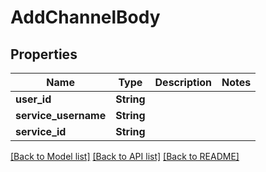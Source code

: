 # AddChannelBody

## Properties

Name | Type | Description | Notes
------------ | ------------- | ------------- | -------------
**user_id** | **String** |  | 
**service_username** | **String** |  | 
**service_id** | **String** |  | 

[[Back to Model list]](../README.md#documentation-for-models) [[Back to API list]](../README.md#documentation-for-api-endpoints) [[Back to README]](../README.md)


